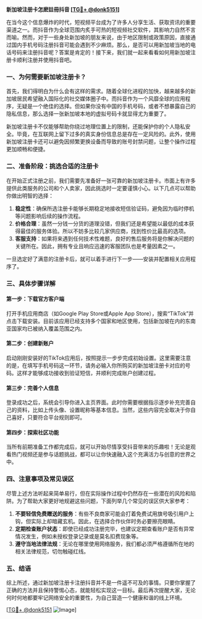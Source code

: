 **新加坡注册卡怎麽註冊抖音 [[TG💪+ @donk5151](https://t.me/s/donk5151)]**

在当今这个信息爆炸的时代，短视频平台成为了许多人分享生活、获取资讯的重要渠道之一。而抖音作为全球范围内炙手可热的短视频社交软件，其影响力自然不言而喻。然而，对于一些身处新加坡的朋友来说，由于地区限制或政策原因，直接通过国内手机号码注册抖音可能会遇到不少麻烦。那么，是否可以用新加坡当地的电话号码来注册抖音呢？答案是肯定的！接下来，我们就一起来看看如何用新加坡注册卡顺利注册并使用抖音吧。

### 一、为何需要新加坡注册卡？

首先，我们得明白为什么会有这样的需求。随着全球化进程的加快，越来越多的新加坡居民希望融入国际化的社交媒体圈子中。而抖音作为一个风靡全球的应用程序，无疑是一个绝佳的选择。但如果你没有中国的手机号码，或者不想暴露自己的隐私信息，那么选择一张新加坡本地的虚拟号码卡就显得尤为重要了。

新加坡注册卡不仅能够帮助你绕过地理位置上的限制，还能保护你的个人隐私安全。毕竟，在互联网上留下过多的真实身份信息总是存在一定风险的。此外，使用新加坡注册卡还可以避免因频繁更换设备而导致的账号封禁问题，让整个操作过程更加顺畅和便捷。

### 二、准备阶段：挑选合适的注册卡

在开始正式注册之前，我们需要先准备好一张可靠的新加坡注册卡。市面上有许多提供此类服务的公司和个人卖家，因此挑选时一定要谨慎小心。以下几点可以帮助你做出明智的选择：

1. **稳定性**：确保所选注册卡能够长期稳定地接收短信验证码，避免因为临时停机等问题影响后续的操作流程。
2. **价格合理**：虽然一分钱一分货的道理没错，但我们还是希望能以最低的成本获得最佳的服务体验。所以不妨多比较几家供应商，找到性价比最高的选项。
3. **客服支持**：如果将来遇到任何技术性难题，良好的售后服务将是你解决问题的关键所在。因此，拥有专业且响应迅速的客服团队也是考量因素之一。

一旦选定好了满意的注册卡后，就可以着手进行下一步——安装并配置相关应用程序了。

### 三、具体步骤详解

#### 第一步：下载官方客户端

打开手机应用商店（如Google Play Store或Apple App Store），搜索“TikTok”并点击下载安装。目前该应用已经支持多个国家和地区使用，包括新加坡在内的东南亚国家均已被纳入覆盖范围之内。

#### 第二步：创建新账户

启动刚刚安装好的TikTok应用后，按照提示一步步完成初始设置。这里需要注意的是，在填写手机号码这一环节，请务必输入你所购买的新加坡注册卡对应的号码。这样才能够成功接收到验证短信，并顺利完成账户创建过程。

#### 第三步：完善个人信息

登录成功之后，系统会引导你进入主页界面。此时你需要根据指示逐步补充完善自己的资料，比如上传头像、设置昵称等基本信息。当然，这些内容完全取决于你自己喜好，只要符合平台规则即可。

#### 第四步：探索社区功能

当所有前期准备工作都完成后，就可以开始尽情享受抖音带来的乐趣啦！无论是观看热门视频还是参与话题挑战，都可以让你快速融入这个充满活力与创意的世界之中。

### 四、注意事项及常见误区

尽管上述方法听起来简单易行，但在实际操作过程中仍然存在一些潜在的风险和陷阱。为了帮助大家更好地规避这些问题，下面列举几个常见的误区供大家参考：

1. **不要轻信免费赠送的服务**：有些不良商家可能会打着免费试用旗号吸引用户上钩，但实际上却暗藏玄机。因此，在选择合作伙伴时务必要擦亮眼睛。
2. **定期检查账户状态**：即使已经成功注册完毕，也建议定期查看账户是否有异常情况发生，例如未授权登录记录或是莫名扣费现象等。
3. **遵守当地法律法规**：无论在哪里使用网络服务，我们都必须严格遵循所在地的相关法律规范，切勿触碰红线。

### 五、结语

综上所述，通过新加坡注册卡注册抖音并不是一件遥不可及的事情。只要你掌握了正确的方法并且保持警惕心态，就能轻松实现这一目标。最后再次提醒大家，无论何时何地都要牢记网络安全的重要性，为自己营造一个健康和谐的线上环境。

[[TG💪+ @donk5151](https://t.me/s/donk5151) ![Image](https://i.postimg.cc/rwNCRYN7/Snipaste-2025-04-30-17-27-05.png)]
